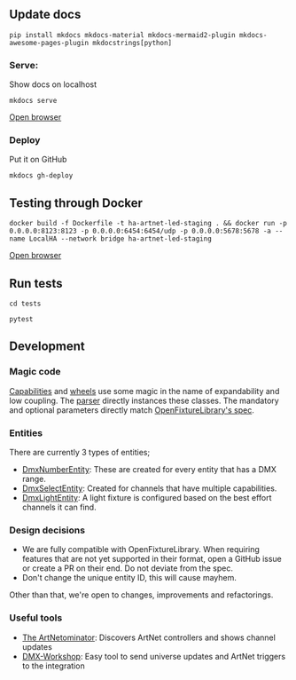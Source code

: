 ## Update docs

`pip install mkdocs mkdocs-material mkdocs-mermaid2-plugin mkdocs-awesome-pages-plugin mkdocstrings[python]`

### Serve:

Show docs on localhost

```shell
mkdocs serve
```

[Open browser](http://localhost:8000/)

### Deploy

Put it on GitHub

```shell
mkdocs gh-deploy
```

## Testing through Docker

```shell
docker build -f Dockerfile -t ha-artnet-led-staging . && docker run -p 0.0.0.0:8123:8123 -p 0.0.0.0:6454:6454/udp -p 0.0.0.0:5678:5678 -a --name LocalHA --network bridge ha-artnet-led-staging
``` 

[Open browser](http://localhost:8123/)

## Run tests

```shell
cd tests
```

```shell
pytest
```

## Development

### Magic code

[Capabilities](custom_components/dmx/fixture/capability.py) and [wheels](custom_components/dmx/fixture/wheel.py) use some magic in the name of expandability and low coupling.
The [parser](custom_components/dmx/fixture/parser.py) directly instances these classes.
The mandatory and optional parameters directly match [OpenFixtureLibrary's spec](https://github.com/OpenLightingProject/open-fixture-library/blob/master/docs/capability-types.md).

### Entities

There are currently 3 types of entities;

* [DmxNumberEntity](custom_components/dmx/entity/number.py): These are created for every entity that has a DMX range.
* [DmxSelectEntity](custom_components/dmx/entity/select.py): Created for channels that have multiple capabilities.
* [DmxLightEntity](custom_components/dmx/entity/light/light_entity.py): A light fixture is configured based on the best effort channels it can find.

### Design decisions

* We are fully compatible with OpenFixtureLibrary. When requiring features that are not yet supported in their format, open a GitHub issue or create a PR on their end. Do not deviate from the spec.
* Don't change the unique entity ID, this will cause mayhem.

Other than that, we're open to changes, improvements and refactorings.

### Useful tools

* [The ArtNetominator](https://www.lightjams.com/artnetominator/): Discovers ArtNet controllers and shows channel updates
* [DMX-Workshop](https://singularity-uk.com/product/dmx-workshop/): Easy tool to send universe updates and ArtNet triggers to the integration